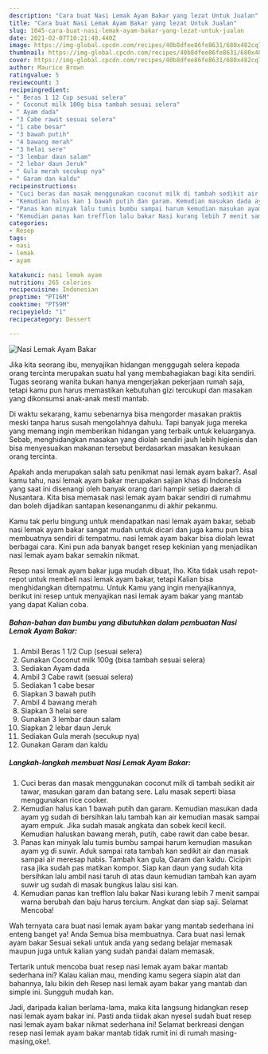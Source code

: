 ```yaml
---
description: "Cara buat Nasi Lemak Ayam Bakar yang lezat Untuk Jualan"
title: "Cara buat Nasi Lemak Ayam Bakar yang lezat Untuk Jualan"
slug: 1045-cara-buat-nasi-lemak-ayam-bakar-yang-lezat-untuk-jualan
date: 2021-02-07T10:21:48.440Z
image: https://img-global.cpcdn.com/recipes/40b8dfee86fe8631/680x482cq70/nasi-lemak-ayam-bakar-foto-resep-utama.jpg
thumbnail: https://img-global.cpcdn.com/recipes/40b8dfee86fe8631/680x482cq70/nasi-lemak-ayam-bakar-foto-resep-utama.jpg
cover: https://img-global.cpcdn.com/recipes/40b8dfee86fe8631/680x482cq70/nasi-lemak-ayam-bakar-foto-resep-utama.jpg
author: Maurice Brown
ratingvalue: 5
reviewcount: 3
recipeingredient:
- " Beras 1 12 Cup sesuai selera"
- " Coconut milk 100g bisa tambah sesuai selera"
- " Ayam dada"
- "3 Cabe rawit sesuai selera"
- "1 cabe besar"
- "3 bawah putih"
- "4 bawang merah"
- "3 helai sere"
- "3 lembar daun salam"
- "2 lebar daun Jeruk"
- " Gula merah secukup nya"
- " Garam dan kaldu"
recipeinstructions:
- "Cuci beras dan masak menggunakan coconut milk di tambah sedikit air tawar, masukan garam dan batang sere. Lalu masak seperti biasa menggunakan rice cooker."
- "Kemudian halus kan 1 bawah putih dan garam. Kemudian masukan dada ayam yg sudah di bersihkan lalu tambah kan air kemudian masak sampai ayam empuk. Jika sudah masak angkata dan sobek kecil kecil. Kemudian haluskan bawang merah, putih, cabe rawit dan cabe besar."
- "Panas kan minyak lalu tumis bumbu sampai harum kemudian masukan ayam yg di suwir. Aduk sampai rata tambah kan sedikit air dan masak sampai air meresap habis. Tambah kan gula, Garam dan kaldu. Cicipin rasa jika sudah pas matikan kompor. Siap kan daun yang sudah kita bersihkan lalu ambil nasi taruh di atas daun kemudian tambah kan ayam suwir ug sudah di masak bungkus lalau sisi kan."
- "Kemudian panas kan trefflon lalu bakar Nasi kurang lebih 7 menit sampai warna berubah dan baju harus tercium. Angkat dan siap saji. Selamat Mencoba!"
categories:
- Resep
tags:
- nasi
- lemak
- ayam

katakunci: nasi lemak ayam 
nutrition: 265 calories
recipecuisine: Indonesian
preptime: "PT16M"
cooktime: "PT59M"
recipeyield: "1"
recipecategory: Dessert

---
```



![Nasi Lemak Ayam Bakar](https://img-global.cpcdn.com/recipes/40b8dfee86fe8631/680x482cq70/nasi-lemak-ayam-bakar-foto-resep-utama.jpg)

Jika kita seorang ibu, menyajikan hidangan menggugah selera kepada orang tercinta merupakan suatu hal yang membahagiakan bagi kita sendiri. Tugas seorang  wanita bukan hanya mengerjakan pekerjaan rumah saja, tetapi kamu pun harus memastikan kebutuhan gizi tercukupi dan masakan yang dikonsumsi anak-anak mesti mantab.

Di waktu  sekarang, kamu sebenarnya bisa mengorder masakan praktis meski tanpa harus susah mengolahnya dahulu. Tapi banyak juga mereka yang memang ingin memberikan hidangan yang terbaik untuk keluarganya. Sebab, menghidangkan masakan yang diolah sendiri jauh lebih higienis dan bisa menyesuaikan makanan tersebut berdasarkan masakan kesukaan orang tercinta. 



Apakah anda merupakan salah satu penikmat nasi lemak ayam bakar?. Asal kamu tahu, nasi lemak ayam bakar merupakan sajian khas di Indonesia yang saat ini disenangi oleh banyak orang dari hampir setiap daerah di Nusantara. Kita bisa memasak nasi lemak ayam bakar sendiri di rumahmu dan boleh dijadikan santapan kesenanganmu di akhir pekanmu.

Kamu tak perlu bingung untuk mendapatkan nasi lemak ayam bakar, sebab nasi lemak ayam bakar sangat mudah untuk dicari dan juga kamu pun bisa membuatnya sendiri di tempatmu. nasi lemak ayam bakar bisa diolah lewat berbagai cara. Kini pun ada banyak banget resep kekinian yang menjadikan nasi lemak ayam bakar semakin nikmat.

Resep nasi lemak ayam bakar juga mudah dibuat, lho. Kita tidak usah repot-repot untuk membeli nasi lemak ayam bakar, tetapi Kalian bisa menghidangkan ditempatmu. Untuk Kamu yang ingin menyajikannya, berikut ini resep untuk menyajikan nasi lemak ayam bakar yang mantab yang dapat Kalian coba.

<!--inarticleads1-->

##### Bahan-bahan dan bumbu yang dibutuhkan dalam pembuatan Nasi Lemak Ayam Bakar:

1. Ambil  Beras 1 1/2 Cup (sesuai selera)
1. Gunakan  Coconut milk 100g (bisa tambah sesuai selera)
1. Sediakan  Ayam dada
1. Ambil 3 Cabe rawit (sesuai selera)
1. Sediakan 1 cabe besar
1. Siapkan 3 bawah putih
1. Ambil 4 bawang merah
1. Siapkan 3 helai sere
1. Gunakan 3 lembar daun salam
1. Siapkan 2 lebar daun Jeruk
1. Sediakan  Gula merah (secukup nya)
1. Gunakan  Garam dan kaldu




<!--inarticleads2-->

##### Langkah-langkah membuat Nasi Lemak Ayam Bakar:

1. Cuci beras dan masak menggunakan coconut milk di tambah sedikit air tawar, masukan garam dan batang sere. Lalu masak seperti biasa menggunakan rice cooker.
1. Kemudian halus kan 1 bawah putih dan garam. Kemudian masukan dada ayam yg sudah di bersihkan lalu tambah kan air kemudian masak sampai ayam empuk. Jika sudah masak angkata dan sobek kecil kecil. Kemudian haluskan bawang merah, putih, cabe rawit dan cabe besar.
1. Panas kan minyak lalu tumis bumbu sampai harum kemudian masukan ayam yg di suwir. Aduk sampai rata tambah kan sedikit air dan masak sampai air meresap habis. Tambah kan gula, Garam dan kaldu. Cicipin rasa jika sudah pas matikan kompor. Siap kan daun yang sudah kita bersihkan lalu ambil nasi taruh di atas daun kemudian tambah kan ayam suwir ug sudah di masak bungkus lalau sisi kan.
1. Kemudian panas kan trefflon lalu bakar Nasi kurang lebih 7 menit sampai warna berubah dan baju harus tercium. Angkat dan siap saji. Selamat Mencoba!




Wah ternyata cara buat nasi lemak ayam bakar yang mantab sederhana ini enteng banget ya! Anda Semua bisa membuatnya. Cara buat nasi lemak ayam bakar Sesuai sekali untuk anda yang sedang belajar memasak maupun juga untuk kalian yang sudah pandai dalam memasak.

Tertarik untuk mencoba buat resep nasi lemak ayam bakar mantab sederhana ini? Kalau kalian mau, mending kamu segera siapin alat dan bahannya, lalu bikin deh Resep nasi lemak ayam bakar yang mantab dan simple ini. Sungguh mudah kan. 

Jadi, daripada kalian berlama-lama, maka kita langsung hidangkan resep nasi lemak ayam bakar ini. Pasti anda tiidak akan nyesel sudah buat resep nasi lemak ayam bakar nikmat sederhana ini! Selamat berkreasi dengan resep nasi lemak ayam bakar mantab tidak rumit ini di rumah masing-masing,oke!.

